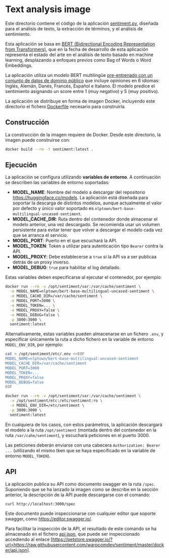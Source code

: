 # Text analysis image

Este directorio contiene el código de la aplicación [sentiment.py](sentiment.py), diseñada para el análisis de texto, la extracción de términos, y el análisis de sentimiento.

Esta aplicación se basa en [BERT (Bidirectional Encoding Representation from Transformers)](https://en.wikipedia.org/wiki/BERT_(language_model)), que en la fecha de desarrollo de esta aplicación representa el estado del arte en el análisis de texto basado en machine learning, desplazando a enfoques previos como Bag of Words o Word Embeddings.

La aplicación utiliza un modelo BERT multilingüe [pre-entrenado con un conjunto de datos de dominio público](https://huggingface.co/nlptown/bert-base-multilingual-uncased-sentiment) que incluye opiniones en 6 idiomas: Inglés, Alemán, Danés, Francés, Español e Italiano. El modelo predice el sentimiento asignando un score entre 1 (muy negativo) y 5 (muy positivo).

La aplicación se distribuye en forma de imagen Docker, incluyendo este directorio el fichero [Dockerfile](Dockerfile) necesario para construirla.

## Construcción

La construcción de la imagen requiere de Docker. Desde este directorio, la imagen puede construirse con:

```bash
docker build --rm -t sentiment:latest .
```

## Ejecución

La aplicación se configura utilizando **variables de entorno**. A continuación se describen las variables de entorno soportadas:

- **MODEL_NAME**: Nombre del modelo a descargar del repositorio https://huggingface.co/models. La aplicación está diseñada para soportar la descarga de distintos modelos, aunque actualmente el valor por defecto y único valor soportado es `nlptown/bert-base-multilingual-uncased-sentiment`.
- **MODEL_CACHE_DIR**: Ruta dentro del contenedor donde almacenar el modelo anterior, una vez descargado. Se recomienda usar un volumen persistente para evitar tener que volver a descargar el modelo cada vez que se arranca el servicio.
- **MODEL_PORT**: Puerto en el que escuchará la API.
- **MODEL_TOKEN**: Token a utilizar para autenticación tipo `Bearer` contra la API.
- **MODEL_PROXY**: Debe establecerse a `true` si la API va a ser publicaa detrás de un proxy inverso.
- **MODEL_DEBUG**: `true` para habilitar el log detallado.

Estas variables deben especificarse al ejecutar el contenedor, por ejemplo:

```bash
docker run --rm -v /opt/sentiment/var:/var/cache/sentiment \
  -e MODEL_NAME=nlptown/bert-base-multilingual-uncased-sentiment \
  -e MODEL_CACHE_DIR=/var/cache/sentiment \
  -e MODEL_PORT=3000 \
  -e MODEL_TOKEN=... \
  -e MODEL_PROXY=false \
  -e MODEL_DEBUG=false \
  -p 3000:3000 \
  sentiment:latest
```

Alternativamente, estas variables pueden almacenarse en un fichero `.env`, y especificar únicamente la ruta a dicho fichero en la variable de entorno `MODEL_ENV_DIR`, por ejemplo:

```bash
cat > /opt/sentiment/etc/.env <<EOF
MODEL_NAME=nlptown/bert-base-multilingual-uncased-sentiment
MODEL_CACHE_DIR=/var/cache/sentiment
MODEL_PORT=3000
MODEL_TOKEN=...
MODEL_PROXY=false
MODEL_DEBUG=false
EOF

docker run --rm -v /opt/sentiment/var:/var/cache/sentiment \
  -v /opt/sentiment/etc:/etc/sentiment:ro \
  -e MODEL_ENV_DIR=/etc/sentiment \
  -p 3000:3000 \
  sentiment:latest
```

En cualquiera de los casos, con estos parámetros, la aplicación descargará el modelo a la ruta `/opt/sentiment` (montada dentro del contenedor en la ruta `/var/cahe/sentiment`), y escuchará peticiones en el puerto 3000.

Las peticiones deberán enviarse con una cabecera `Authorization: Bearer ...` (utilizando el mismo tken que se haya especificado en la variable de entorno `MODEL_TOKEN`).

## API

La aplicación publica su API como documento swagger en la ruta `/spec`. Suponiendo que se ha lanzado la imagen como se describe en la sección anterior, la descripción de la API puede descargarse con el comando:

```bash
curl http://localhost:3000/spec
```

Este documento puede inspeccionarse con cualquier editor que soporte swagger, como https://editor.swagger.io/.

Para facilitar la inspección de la API, el resultado de este comando se ha almacenado en el fichero [api.json](api.json), que puede ser inspeccionado accediendo al enlace [https://petstore.swagger.io/?url=https://raw.githubusercontent.com/warpcomdev/sentiment/master/docker/api.json].
